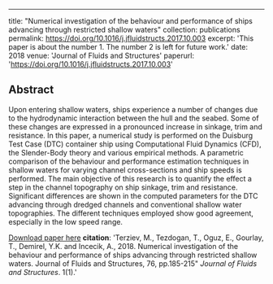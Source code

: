 ---
title: "Numerical investigation of the behaviour and performance of ships advancing through restricted shallow waters"
collection: publications
permalink: https://doi.org/10.1016/j.jfluidstructs.2017.10.003
excerpt: 'This paper is about the number 1. The number 2 is left for future work.'
date: 2018
venue: 'Journal of Fluids and Structures'
paperurl: 'https://doi.org/10.1016/j.jfluidstructs.2017.10.003'

## Abstract
Upon entering shallow waters, ships experience a number of changes due to the hydrodynamic interaction between the hull and the seabed. Some of these changes are expressed in a pronounced increase in sinkage, trim and resistance. In this paper, a numerical study is performed on the Duisburg Test Case (DTC) container ship using Computational Fluid Dynamics (CFD), the Slender-Body theory and various empirical methods. A parametric comparison of the behaviour and performance estimation techniques in shallow waters for varying channel cross-sections and ship speeds is performed. The main objective of this research is to quantify the effect a step in the channel topography on ship sinkage, trim and resistance. Significant differences are shown in the computed parameters for the DTC advancing through dredged channels and conventional shallow water topographies. The different techniques employed show good agreement, especially in the low speed range.

[Download paper here](https://doi.org/10.1016/j.jfluidstructs.2017.10.003)
**citation**: 'Terziev, M., Tezdogan, T., Oguz, E., Gourlay, T., Demirel, Y.K. and Incecik, A., 2018. Numerical investigation of the behaviour and performance of ships advancing through restricted shallow waters. Journal of Fluids and Structures, 76, pp.185-215&quot; <i>Journal of Fluids and Structures</i>. 1(1).'

